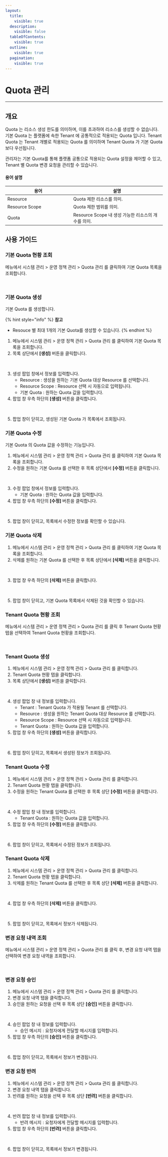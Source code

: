 ```yaml
---
layout:
  title:
    visible: true
  description:
    visible: false
  tableOfContents:
    visible: true
  outline:
    visible: true
  pagination:
    visible: true
---
```


# Quota 관리

***

## 개요

Quota 는 리소스 생성 한도를 의미하며, 이를 초과하여 리소스를 생성할 수 없습니다. 기본 Quota 는 플랫폼에 속한 Tenant 에 공통적으로 적용되는 Quota 입니다. Tenant Quota 는 Tenant 개별로 적용되는 Quota 를 의미하며 Tenant Quota 가 기본 Quota 보다 우선됩니다.

관리자는 기본 Quota를 통해 플랫폼 공통으로 적용되는 Quota 설정을 제어할 수 있고, Tenant 별 Quota 변경 요청을 관리할 수 있습니다.

#### 용어 설명

<table><thead><tr><th width="196.78411910669973">용어</th><th>설명</th></tr></thead><tbody><tr><td>Resource</td><td>Quota 제한 리소스를 의미.</td></tr><tr><td>Resource Scope</td><td>Quota 제한 범위를 의미.</td></tr><tr><td>Quota</td><td> Resource Scope 내 생성 가능한 리소스의 개수를 의미.</td></tr></tbody></table>



## 사용 가이드

### 기본 Quota 현황 조회

메뉴에서 시스템 관리 > 운영 정책 관리 > Quota 관리 를 클릭하여 기본 Quota 목록을 조회합니다.

<figure><img src="../../.gitbook/assets/스크린샷 2024-02-05 오후 5.55.53.png" alt=""><figcaption></figcaption></figure>

### 기본 Quota 생성

기본 Quota 를 생성합니다.

{% hint style="info" %}
**참고**

* Resouce 별 최대 1개의 기본 Quota를 생성할 수 있습니다.
{% endhint %}

1. 메뉴에서 시스템 관리 > 운영 정책 관리 > Quota 관리 를 클릭하여 기본 Quota 목록을 조회합니다.
2. 목록 상단에서 **\[생성]** 버튼을 클릭합니다.

<figure><img src="../../.gitbook/assets/스크린샷 2024-01-31 오후 1.54.02.png" alt=""><figcaption></figcaption></figure>

3. 생성 팝업 창에서 정보를 입력합니다.
   * Resource : 생성을 원하는 기본 Quota 대상 Resource 를 선택합니다.
   * Resource Scope : Resource 선택 시 자동으로 입력됩니다.
   * 기본 Quota : 원하는 Quota 값을 입력합니다.
4. 팝업 창 우측 하단의 **\[생성]** 버튼을 클릭합니다.

<figure><img src="../../.gitbook/assets/스크린샷 2024-01-30 오후 5.47.24.png" alt=""><figcaption></figcaption></figure>

5. 팝업 창이 닫히고, 생성된 기본 Quota 가 목록에서 조회됩니다.

### 기본 Quota 수정

기본 Quota 의 Quota 값을 수정하는 기능입니다.

1. 메뉴에서 시스템 관리 > 운영 정책 관리 > Quota 관리 를 클릭하여 기본 Quota 목록을 조회합니다.
2. 수정을 원하는 기본 Quota 를 선택한 후 목록 상단에서 **\[수정]** 버튼을 클릭합니다.

<figure><img src="../../.gitbook/assets/스크린샷 2024-01-31 오후 1.54.23.png" alt=""><figcaption></figcaption></figure>

3. 수정 팝업 창에서 정보를 입력합니다.
   * 기본 Quota : 원하는 Quota 값을 입력합니다.
4. 팝업 창 우측 하단의 **\[수정]** 버튼을 클릭합니다.

<figure><img src="../../.gitbook/assets/스크린샷 2024-01-30 오후 5.53.19.png" alt=""><figcaption></figcaption></figure>

5. 팝업 창이 닫히고, 목록에서 수정한 정보를 확인할 수 있습니다.

### 기본 Quota 삭제

1. 메뉴에서 시스템 관리 > 운영 정책 관리 > Quota 관리 를 클릭하여 기본 Quota 목록을 조회합니다.
2. 삭제를 원하는 기본 Quota 를 선택한 후 목록 상단에서 **\[삭제]** 버튼을 클릭합니다.

<figure><img src="../../.gitbook/assets/스크린샷 2024-01-31 오후 1.54.40.png" alt=""><figcaption></figcaption></figure>

3. 팝업 창 우측 하단의 **\[삭제]** 버튼을 클릭합니다.

<figure><img src="../../.gitbook/assets/스크린샷 2024-01-30 오후 5.57.49.png" alt=""><figcaption></figcaption></figure>

5. 팝업 창이 닫히고, 기본 Quota 목록에서 삭제된 것을 확인할 수 있습니다.

### Tenant Quota 현황 조회

메뉴에서 시스템 관리 > 운영 정책 관리 > Quota 관리 를 클릭 후 Tenant Quota 현황 탭을 선택하여 Tenant Quota 현황을 조회합니다.

<figure><img src="../../.gitbook/assets/스크린샷 2024-02-05 오후 5.56.07.png" alt=""><figcaption></figcaption></figure>

### Tenant Quota 생성

1. 메뉴에서 시스템 관리 > 운영 정책 관리 > Quota 관리 를 클릭합니다.
2. Tenant Quota 현황 탭을 클릭합니다.
3. 목록 상단에서 **\[생성]** 버튼을 클릭합니다.

<figure><img src="../../.gitbook/assets/스크린샷 2024-01-31 오후 1.55.52.png" alt=""><figcaption></figcaption></figure>

4. 생성 팝업 창 내 정보를 입력합니다.
   * Tenant : Tenant Quota 가 적용될 Tenant 를 선택합니다.
   * Resource : 생성을 원하는 Tenant Quota 대상 Resource 를 선택합니다.
   * Resource Scope : Resource 선택 시 자동으로 입력됩니다.
   * Tenant Quota : 원하는 Quota 값을 입력합니다.
5. 팝업 창 우측 하단의 **\[생성]** 버튼을 클릭합니다.

<figure><img src="../../.gitbook/assets/스크린샷 2024-01-31 오후 1.56.17.png" alt=""><figcaption></figcaption></figure>

6. 팝업 창이 닫히고, 목록에서 생성된 정보가 조회됩니다.

### Tenant Quota 수정

1. 메뉴에서 시스템 관리 > 운영 정책 관리 > Quota 관리 를 클릭합니다.
2. Tenant Quota 현황 탭을 클릭합니다.
3. 수정을 원하는 Tenant Quota 를 선택한 후 목록 상단 **\[수정]** 버튼을 클릭합니다.

<figure><img src="../../.gitbook/assets/스크린샷 2024-01-31 오후 1.56.30.png" alt=""><figcaption></figcaption></figure>

4. 수정 팝업 창 내 정보를 입력합니다.
   * Tenant Quota : 원하는 Quota 값을 입력합니다.
5. 팝업 창 우측 하단의 **\[수정]** 버튼을 클릭합니다.

<figure><img src="../../.gitbook/assets/스크린샷 2024-01-31 오후 1.56.42.png" alt=""><figcaption></figcaption></figure>

6. 팝업 창이 닫히고, 목록에서 수정된 정보가 조회됩니다.

### Tenant Quota 삭제

1. 메뉴에서 시스템 관리 > 운영 정책 관리 > Quota 관리 를 클릭합니다.
2. Tenant Quota 현황 탭을 클릭합니다.
3. 삭제를 원하는 Tenant Quota 를 선택한 후 목록 상단 **\[삭제]** 버튼을 클릭합니다.

<figure><img src="../../.gitbook/assets/스크린샷 2024-01-31 오후 1.56.56.png" alt=""><figcaption></figcaption></figure>

4. 팝업 창 우측 하단의 **\[삭제]** 버튼을 클릭합니다.

<figure><img src="broken-reference" alt=""><figcaption></figcaption></figure>

5. 팝업 창이 닫히고, 목록에서 정보가 삭제됩니다.

### 변경 요청 내역 조회

메뉴에서 시스템 관리 > 운영 정책 관리 > Quota 관리 를 클릭 후, 변경 요청 내역 탭을 선택하여 변경 요청 내역을 조회합니다.

<figure><img src="../../.gitbook/assets/스크린샷 2024-02-05 오후 5.56.17.png" alt=""><figcaption></figcaption></figure>

### 변경 요청 승인

1. 메뉴에서 시스템 관리 > 운영 정책 관리 > Quota 관리 를 클릭합니다.
2. 변경 요청 내역 탭을 클릭합니다.
3. 승인을 원하는 요청을 선택 후 목록 상단 **\[승인]** 버튼을 클릭합니다.

<figure><img src="../../.gitbook/assets/스크린샷 2024-01-31 오후 1.59.46.png" alt=""><figcaption></figcaption></figure>

4. 승인 팝업 창 내 정보를 입력합니다.
   * 승인 메시지 : 요청자에게 전달할 메시지를 입력합니다.
5. 팝업 창 우측 하단의 **\[승인]** 버튼을 클릭합니다.

<figure><img src="../../.gitbook/assets/스크린샷 2024-01-31 오후 1.59.59.png" alt=""><figcaption></figcaption></figure>

6. 팝업 창이 닫히고, 목록에서 정보가 변경됩니다.

### 변경 요청 반려

1. 메뉴에서 시스템 관리 > 운영 정책 관리 > Quota 관리 를 클릭합니다.
2. 변경 요청 내역 탭을 클릭합니다.
3. 반려를 원하는 요청을 선택 후 목록 상단 **\[반려]** 버튼을 클릭합니다.

<figure><img src="../../.gitbook/assets/스크린샷 2024-01-31 오후 2.00.16.png" alt=""><figcaption></figcaption></figure>

4. 반려 팝업 창 내 정보를 입력합니다.
   * 반려 메시지 : 요청자에게 전달할 메시지를 입력합니다.
5. 팝업 창 우측 하단의 **\[반려]** 버튼을 클릭합니다.

<figure><img src="../../.gitbook/assets/스크린샷 2024-01-31 오후 2.00.29.png" alt=""><figcaption></figcaption></figure>

6. 팝업 창이 닫히고, 목록에서 정보가 변경됩니다.
